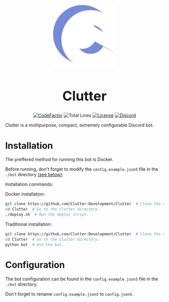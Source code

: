 <div align="center">
    <p style="margin-bottom: 0 !important;">
        <img alt="Clutter Logo" src="https://github.com/Clutter-Development/clutter-development.github.io/blob/master/assets/logo.png" width=200>
    </p>
    <h1 style="font-size: 3em">Clutter</h1>

[![CodeFactor](https://www.codefactor.io/repository/github/clutter-development/clutter/badge)](https://www.codefactor.io/repository/github/clutter-development/clutter)
![Total Lines](https://img.shields.io/tokei/lines/github/Clutter-Development/Clutter)
[![License](https://img.shields.io/badge/license-GPL_3.0-success)](LICENSE)
[![Discord](https://img.shields.io/discord/944535258722861106?color=success&label=discord&logo=discord&logoColor=white)](https://discord.gg/mVKkMZRPQE)
</div>

Clutter is a multipurpose, compact, extremely configurable Discord bot.

# Installation

The preffered method for running this bot is Docker. <!-- currently broken -->

Before running, don't forget to modify the `config.example.json5` file in the `./bot`
directory [(see below)](#configuration).

Installation commands:

Docker installation:

```bash
git clone https://github.com/Clutter-Development/Clutter  # Clone the repository.
cd Clutter  # Go to the Clutter directory.
./deploy.sh  # Run the deploy script.
```

Traditional installation:

```bash
git clone https://github.com/Clutter-Development/Clutter  # Clone the repository.
cd Clutter  # Go to the Clutter directory.
python bot  # Run the bot.
```

# Configuration

The bot configuration can be found in the `config.example.json5` file in the `./bot` directory.

Don't forget to rename `config.example.json5` to `config.json5`.